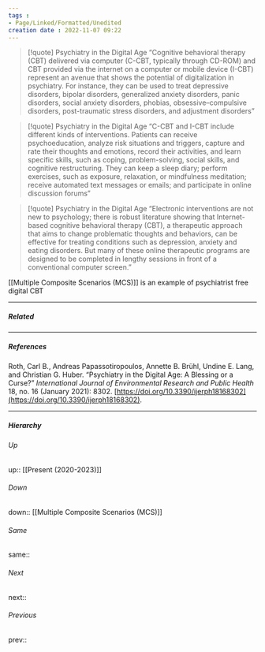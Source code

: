 ```yaml
---
tags :
- Page/Linked/Formatted/Unedited
creation date : 2022-11-07 09:22 
---
```


> [!quote] Psychiatry in the Digital Age
> “Cognitive behavioral therapy (CBT) delivered via computer (C-CBT, typically through CD-ROM) and CBT provided via the internet on a computer or mobile device (I-CBT) represent an avenue that shows the potential of digitalization in psychiatry. For instance, they can be used to treat depressive disorders, bipolar disorders, generalized anxiety disorders, panic disorders, social anxiety disorders, phobias, obsessive–compulsive disorders, post-traumatic stress disorders, and adjustment disorders”

> [!quote] Psychiatry in the Digital Age
> “C-CBT and I-CBT include different kinds of interventions. Patients can receive psychoeducation, analyze risk situations and triggers, capture and rate their thoughts and emotions, record their activities, and learn specific skills, such as coping, problem-solving, social skills, and cognitive restructuring. They can keep a sleep diary; perform exercises, such as exposure, relaxation, or mindfulness meditation; receive automated text messages or emails; and participate in online discussion forums”

> [!quote] Psychiatry in the Digital Age
> “Electronic interventions are not new to psychology; there is robust literature showing that Internet-based cognitive behavioral therapy (CBT), a therapeutic approach that aims to change problematic thoughts and behaviors, can be effective for treating conditions such as depression, anxiety and eating disorders. But many of these online therapeutic programs are designed to be completed in lengthy sessions in front of a conventional computer screen.”

[[Multiple Composite Scenarios (MCS)]] is an example of psychiatrist free digital CBT

---
##### Related


---
##### References
Roth, Carl B., Andreas Papassotiropoulos, Annette B. Brühl, Undine E. Lang, and Christian G. Huber. “Psychiatry in the Digital Age: A Blessing or a Curse?” _International Journal of Environmental Research and Public Health_ 18, no. 16 (January 2021): 8302. [https://doi.org/10.3390/ijerph18168302](https://doi.org/10.3390/ijerph18168302).

---
##### Hierarchy
###### Up
up:: [[Present (2020-2023)]]
###### Down
down:: [[Multiple Composite Scenarios (MCS)]]
###### Same
same:: 
###### Next
next:: 
###### Previous
prev:: 